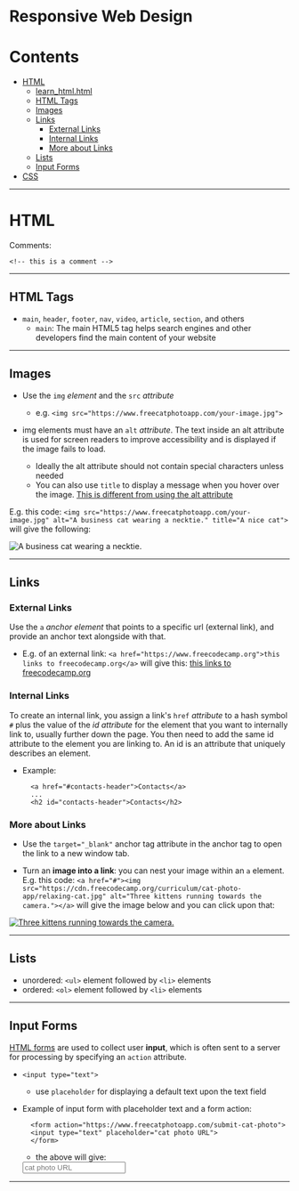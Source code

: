 # Responsive Web Design

Contents
=======================

* [HTML](#html)
    * [learn_html.html](https://github.com/dimi-fn/Various-Data-Science-Scripts/blob/main/Web%20Development/Responsive%20Web%20Design/learn_html.html)
    * [HTML Tags](#html-tags)
    * [Images](#images)
    * [Links](#links)
        * [External Links](#external-links)
        * [Internal Links](#internal-links)
        * [More about Links](#more-about-links)
    * [Lists](#lists)
    * [Input Forms](#input-forms)
* [CSS]()

----

# HTML

Comments: 

    <!-- this is a comment -->

-------    

## HTML Tags
* `main`, `header`, `footer`, `nav`, `video`, `article`, `section`, and others
    * `main`: The main HTML5 tag helps search engines and other developers find the main content of your website

-------

## Images   

* Use the `img` *element* and the `src` *attribute*
    * e.g. `<img src="https://www.freecatphotoapp.com/your-image.jpg">`

* img elements must have an `alt` *attribute*. The text inside an alt attribute is used for screen readers to improve accessibility and is displayed if the image fails to load.  
    * Ideally the alt attribute should not contain special characters unless needed
    * You can also use `title` to display a message when you hover over the image. [This is different from using the alt attribute](https://stackoverflow.com/questions/872389/html-img-tag-title-attribute-vs-alt-attribute)


E.g. this code: `<img src="https://www.freecatphotoapp.com/your-image.jpg" alt="A business cat wearing a necktie." title="A nice cat">` will give the following:

<img src="https://www.freecatphotoapp.com/your-image.jpg" alt="A business cat wearing a necktie." title="A nice cat">

-------

## Links

### External Links

Use the `a` *anchor element* that points to a specific url (external link), and provide an anchor text alongside with that.
* E.g. of an external link: `<a href="https://www.freecodecamp.org">this links to freecodecamp.org</a>` will give this: <a href="https://www.freecodecamp.org">this links to freecodecamp.org</a>

### Internal Links

To create an internal link, you assign a link's `href` *attribute* to a hash symbol `#` plus the value of the *id attribute* for the element that you want to internally link to, usually further down the page. You then need to add the same id attribute to the element you are linking to. An id is an attribute that uniquely describes an element.
* Example: 

        <a href="#contacts-header">Contacts</a>
        ...
        <h2 id="contacts-header">Contacts</h2>

### More about Links

* Use the `target="_blank"` anchor tag attribute in the anchor tag to open the link to a new window tab.

* Turn an **image into a link**: you can nest your image within an `a` element. E.g. this code: `<a href="#"><img src="https://cdn.freecodecamp.org/curriculum/cat-photo-app/relaxing-cat.jpg" alt="Three kittens running towards the camera."></a>` will give the image below and you can click upon that:

<a href="#"><img src="https://cdn.freecodecamp.org/curriculum/cat-photo-app/relaxing-cat.jpg" alt="Three kittens running towards the camera."></a>

-------

## Lists

* unordered: `<ul>` element followed by `<li>` elements
* ordered: `<ol>` element followed by `<li>` elements

-------

## Input Forms

[HTML forms](https://www.w3schools.com/html/html_forms.asp) are used to collect user **input**, which is often sent to a server for processing by specifying an `action` attribute.

* `<input type="text">`
    * use `placeholder` for displaying a default text upon the text field

* Example of input form with placeholder text and a form action:

        <form action="https://www.freecatphotoapp.com/submit-cat-photo">
        <input type="text" placeholder="cat photo URL">
        </form>

    * the above will give:
    
    <form action="https://www.freecatphotoapp.com/submit-cat-photo">
    <input type="text" placeholder="cat photo URL">
    </form>      



-------    